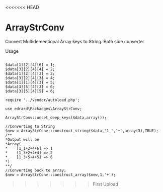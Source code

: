 <<<<<<< HEAD
# ArrayStrConv
Convert Multidementional Array keys to String. 
Both side converter

Usage
```

$data[1][2][4][6] = 1;
$data[3][2][4][4] = 2;
$data[1][2][4][3] = 3;
$data[3][2][4][3] = 4;
$data[1][1][4][3] = 5;
$data[3][5][4][3] = 6;
$data[3][5][4][5] = 6;

require '../vendor/autoload.php';

use edrard\Packadges\ArrayStrConv;

ArrayStrConv::unset_deep_keys($data,array());

//Converting to String
$new = ArrayStrConv::construct_string($data,'1_','+',array(3),TRUE);
/**
*Output will be
*Array(
*    [1_1+2+4+6] => 1
*    [1_3+2+4+4] => 2
*    [1_3+5+4+5] => 6
*)
**/
//Converting back to array;
$new = ArrayStrConv::construct_array($new,1,'+');

```

>>>>>>> First Upload
